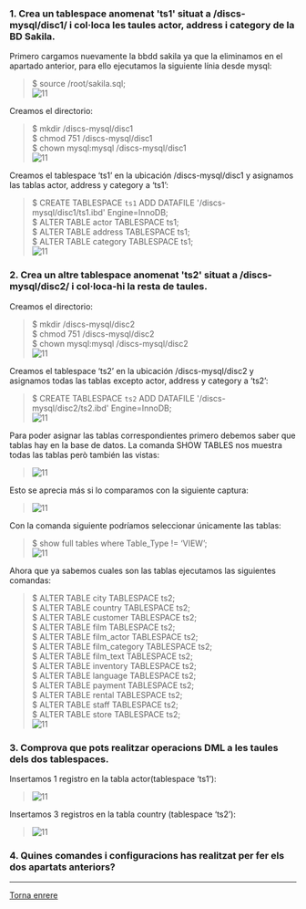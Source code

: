 ### 1. Crea un tablespace anomenat 'ts1' situat a /discs-mysql/disc1/ i col·loca les taules actor, address i category de la BD Sakila.  
Primero cargamos nuevamente la bbdd sakila ya que la eliminamos en el apartado anterior, para ello ejecutamos la siguiente línia desde mysql:  
> $ source /root/sakila.sql;  
> ![11](https://raw.githubusercontent.com/Josep88/MP10UF2-A3/master/img/exercici4/Captura1.JPG)  

Creamos el directorio:  
> $ mkdir /discs-mysql/disc1  
> $ chmod 751 /discs-mysql/disc1  
> $ chown mysql:mysql /discs-mysql/disc1  
> ![11](https://raw.githubusercontent.com/Josep88/MP10UF2-A3/master/img/exercici4/Captura2.JPG)  
  
Creamos el tablespace ‘ts1’ en la ubicación /discs-mysql/disc1 y asignamos 	las tablas actor, address y category a ‘ts1’:  
> $ CREATE TABLESPACE `ts1` ADD DATAFILE '/discs-mysql/disc1/ts1.ibd' Engine=InnoDB;   
> $ ALTER TABLE actor TABLESPACE ts1;  
> $ ALTER TABLE address TABLESPACE ts1;  
> $ ALTER TABLE category TABLESPACE ts1;  
> ![11](https://raw.githubusercontent.com/Josep88/MP10UF2-A3/master/img/exercici4/Captura3.JPG)  
  
### 2. Crea un altre tablespace anomenat 'ts2' situat a /discs-mysql/disc2/ i col·loca-hi la resta de taules.  
Creamos el directorio:  
> $ mkdir /discs-mysql/disc2  
> $ chmod 751 /discs-mysql/disc2  
> $ chown mysql:mysql /discs-mysql/disc2  
> ![11](https://raw.githubusercontent.com/Josep88/MP10UF2-A3/master/img/exercici4/Captura4.JPG)  
  
Creamos el tablespace ‘ts2’ en la ubicación /discs-mysql/disc2 y asignamos 	todas las tablas excepto actor, address y category a ‘ts2’:  
> $ CREATE TABLESPACE `ts2` ADD DATAFILE '/discs-mysql/disc2/ts2.ibd' Engine=InnoDB;  
> ![11](https://raw.githubusercontent.com/Josep88/MP10UF2-A3/master/img/exercici4/Captura8.JPG)    
    
Para poder asignar las tablas correspondientes primero debemos saber que tablas hay en la base de datos. La comanda SHOW TABLES nos muestra todas las 	tablas però también las vistas:  
> ![11](https://raw.githubusercontent.com/Josep88/MP10UF2-A3/master/img/exercici4/Captura5.JPG)    
    
Esto se aprecia más si lo comparamos con la siguiente captura:  
> ![11](https://raw.githubusercontent.com/Josep88/MP10UF2-A3/master/img/exercici4/Captura6.JPG)    
  	 
Con la comanda siguiente podríamos seleccionar únicamente las tablas:  
> $ show full  tables where Table_Type != ‘VIEW’;  
> ![11](https://raw.githubusercontent.com/Josep88/MP10UF2-A3/master/img/exercici4/Captura7.JPG)  
  
Ahora que ya sabemos cuales son las tablas ejecutamos las siguientes 	comandas:  
>	$ ALTER TABLE city TABLESPACE ts2;  
>	$ ALTER TABLE country TABLESPACE ts2;  
>	$ ALTER TABLE customer TABLESPACE ts2;  
>	$ ALTER TABLE film TABLESPACE ts2;  
>	$ ALTER TABLE film_actor TABLESPACE ts2;  
>	$ ALTER TABLE film_category TABLESPACE ts2;  
>	$ ALTER TABLE film_text TABLESPACE ts2;  
>	$ ALTER TABLE inventory TABLESPACE ts2;  
>	$ ALTER TABLE language TABLESPACE ts2;  
>	$ ALTER TABLE payment TABLESPACE ts2;  
>	$ ALTER TABLE rental TABLESPACE ts2;  
>	$ ALTER TABLE staff TABLESPACE ts2;  
>	$ ALTER TABLE store TABLESPACE ts2;  
> ![11](https://raw.githubusercontent.com/Josep88/MP10UF2-A3/master/img/exercici4/Captura9.JPG)  
  
### 3. Comprova que pots realitzar operacions DML a les taules dels dos tablespaces.  
Insertamos 1 registro en la tabla actor(tablespace ‘ts1’):  
> ![11](https://raw.githubusercontent.com/Josep88/MP10UF2-A3/master/img/exercici4/Captura10.JPG)   
   
Insertamos 3 registros en la tabla country (tablespace ‘ts2’):  
> ![11](https://raw.githubusercontent.com/Josep88/MP10UF2-A3/master/img/exercici4/Captura11.JPG)  
  
### 4. Quines comandes i configuracions has realitzat per fer els dos apartats anteriors?  
  
***
[Torna enrere](https://github.com/Josep88/MP10UF2-A3)
